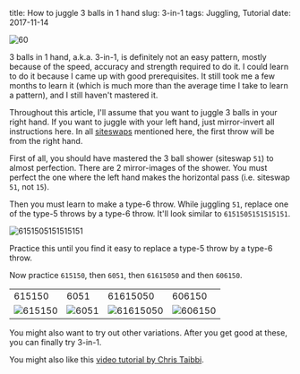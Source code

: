 title: How to juggle 3 balls in 1 hand
slug: 3-in-1
tags: Juggling, Tutorial
date: 2017-11-14


<img src="{filename}/img/siteswaps/60.gif" title="60" />

3 balls in 1 hand, a.k.a. 3-in-1, is definitely not an easy pattern,
mostly because of the speed, accuracy and strength required to do it.
I could learn to do it because I came up with good prerequisites.
It still took me a few months to learn it (which is much more than the average time I take to learn a pattern),
and I still haven't mastered it.

Throughout this article, I'll assume that you want to juggle 3 balls in your right hand.
If you want to juggle with your left hand, just mirror-invert all instructions here.
In all [siteswaps](https://en.wikipedia.org/wiki/Siteswap) mentioned here,
the first throw will be from the right hand.

First of all, you should have mastered the 3 ball shower (siteswap `51`) to almost perfection.
There are 2 mirror-images of the shower.
You must perfect the one where the left hand makes the horizontal pass
(i.e. siteswap `51`, not `15`).

Then you must learn to make a type-6 throw.
While juggling `51`, replace one of the type-5 throws by a type-6 throw.
It'll look similar to `6151505151515151`.

<img src="{filename}/img/siteswaps/6151505151515151.gif" title="6151505151515151" />

Practice this until you find it easy to replace a type-5 throw by a type-6 throw.

Now practice `615150`, then `6051`, then `61615050` and then `606150`.

<table>
<tr> <td>615150</td> <td>6051</td> <td>61615050</td> <td>606150</td> </tr>
<tr>
<td><img src="{filename}/img/siteswaps/615150.gif" title="615150" /></td>
<td><img src="{filename}/img/siteswaps/6051.gif" title="6051" /></td>
<td><img src="{filename}/img/siteswaps/61615050.gif" title="61615050" /></td>
<td><img src="{filename}/img/siteswaps/606150.gif" title="606150" /></td>
</tr>
</table>

You might also want to try out other variations.
After you get good at these, you can finally try 3-in-1.

You might also like this [video tutorial by Chris Taibbi](https://www.youtube.com/watch?v=z2k3ugex7Kw).
